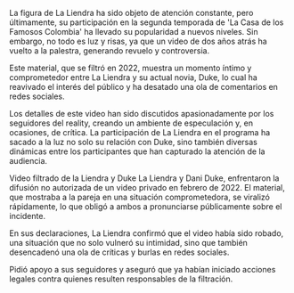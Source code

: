 La figura de La Liendra ha sido objeto de atención constante, pero últimamente, su participación en la segunda temporada de 'La Casa de los Famosos Colombia' ha llevado su popularidad a nuevos niveles. Sin embargo, no todo es luz y risas, ya que un video de dos años atrás ha vuelto a la palestra, generando revuelo y controversia.

Este material, que se filtró en 2022, muestra un momento íntimo y comprometedor entre La Liendra y su actual novia, Duke, lo cual ha reavivado el interés del público y ha desatado una ola de comentarios en redes sociales.

Los detalles de este video han sido discutidos apasionadamente por los seguidores del reality, creando un ambiente de especulación y, en ocasiones, de crítica. La participación de La Liendra en el programa ha sacado a la luz no solo su relación con Duke, sino también diversas dinámicas entre los participantes que han capturado la atención de la audiencia.

Video filtrado de la Liendra y Duke
La Liendra y Dani Duke, enfrentaron la difusión no autorizada de un video privado en febrero de 2022. El material, que mostraba a la pareja en una situación comprometedora, se viralizó rápidamente, lo que obligó a ambos a pronunciarse públicamente sobre el incidente.

En sus declaraciones, La Liendra confirmó que el video había sido robado, una situación que no solo vulneró su intimidad, sino que también desencadenó una ola de críticas y burlas en redes sociales.

Pidió apoyo a sus seguidores y aseguró que ya habían iniciado acciones legales contra quienes resulten responsables de la filtración.

